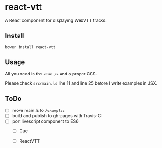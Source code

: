 # react-vtt

A React component for displaying WebVTT tracks.

## Install

```bash
bower install react-vtt
```

## Usage

All you need is the `<Cue />` and a proper CSS.

Please check `src/main.ls` line 11 and line 25 before I write examples in JSX.

## ToDo

* [ ] move main.ls to `/examples`
* [ ] build and publish to gh-pages with Travis-CI
* [ ] port livescript component to ES6
  * [ ] Cue
  * [ ] ReactVTT

